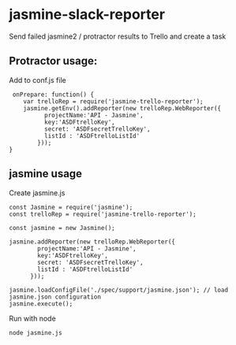 # jasmine-slack-reporter

Send failed jasmine2 / protractor results to Trello and create a task

## Protractor usage:

Add to conf.js file
```
 onPrepare: function() {
    var trelloRep = require('jasmine-trello-reporter'); 
    jasmine.getEnv().addReporter(new trelloRep.WebReporter({
          projectName:'API - Jasmine',
          key:'ASDFtrelloKey',
          secret: 'ASDFsecretTrelloKey',
          listId : 'ASDFtrelloListId'
        }));      
}

```

## jasmine usage 

Create jasmine.js 
```
const Jasmine = require('jasmine');
const trelloRep = require('jasmine-trello-reporter');

const jasmine = new Jasmine();

jasmine.addReporter(new trelloRep.WebReporter({
        projectName:'API - Jasmine',
        key:'ASDFtrelloKey',
        secret: 'ASDFsecretTrelloKey',
        listId : 'ASDFtrelloListId'
      }));

jasmine.loadConfigFile('./spec/support/jasmine.json'); // load jasmine.json configuration
jasmine.execute();
```
Run with node
```
node jasmine.js
```